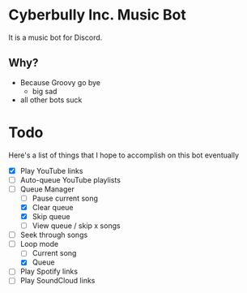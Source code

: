 # Cyberbully Inc. Music Bot
It is a music bot for Discord.

## Why?
- Because Groovy go bye
  - big sad
- all other bots suck

# Todo

Here's a list of things that I hope to accomplish on this bot eventually

- [x] Play YouTube links
- [ ] Auto-queue YouTube playlists
- [ ] Queue Manager
  - [ ] Pause current song
  - [x] Clear queue
  - [x] Skip queue
  - [ ] View queue / skip x songs
- [ ] Seek through songs
- [ ] Loop mode
  - [ ] Current song
  - [x] Queue
- [ ] Play Spotify links
- [ ] Play SoundCloud links
